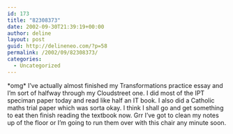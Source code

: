 ```yaml
---
id: 173
title: "82308373"
date: 2002-09-30T21:39:19+00:00
author: deline
layout: post
guid: http://delineneo.com/?p=58
permalink: /2002/09/82308373/
categories:
  - Uncategorized
---
```

\*omg\* I&#8217;ve actually almost finished my Transformations practice essay and I&#8217;m sort of halfway through my Cloudstreet one. I did most of the IPT speciman paper today and read like half an IT book. I also did a Catholic maths trial paper which was sorta okay. I think I shall go and get something to eat then finish reading the textbook now. Grr I&#8217;ve got to clean my notes up of the floor or I&#8217;m going to run them over with this chair any minute soon.